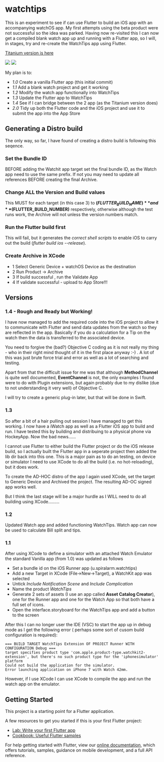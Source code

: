 # watchtips

This is an experiment to see if  can use Flutter to build an iOS app with an accompanying watchOS app. My first attempts using the beta product were not successful so the idea was parked.
Having now re-visited this I can now get a compiled blank watch app up and running with a Flutter app, so I will, in stages, try and re-create the WatchTips app using Flutter.

[Titanium version is here](https://github.com/magnatronus/Watch-Tips)



<img src="https://raw.githubusercontent.com/magnatronus/screenshots/watch.png" />

<img src="https://raw.githubusercontent.com/magnatronus/screenshots/iphone.png" />



My plan is to:

- *1.0* Create a vanilla Flutter app (this initial commit)
- *1.1* Add a blank watch project and get it working
- *1.2* Modify the watch app functionally into WatchTips
- *1.3* Update the Flutter app to WatchTips
- *1.4* See if I can bridge between the 2 app (as the Titanium version does)
- *2.0* Tidy up both the Flutter code and the iOS project and use it to submit the app into the App Store


## Generating a Distro build
The only way, so far, I have found of creating a distro build is following this seqence.

### Set the Bundle ID
BEFORE adding the Watchit app target set the final bundle ID, as the Watch app need to use the same prefix. If not you may need to update all references BEFORE creating the final Archive.

### Change ALL the Version and Build values
This MUST for each target (in this case 3) to **$(FLUTTER_BUILD_NAME)**  and **$(FLUTTER_BUILD_NUMBER)** respectively, otherwise although the test runs work, the Archive will not unless the version numbers match.

### Run the Flutter build first
This will fail, but it generates the *correct shell scripts* to enable iOS to carry out the build (*flutter build ios --release*).

### Create Archive in XCode
- 1 Select Generic Device + watchOS Device as the destination
- 2 Run Product -> Archive
- 3 If build successful , run the Validate App
- 4 If validate successful - upload to App Store!!!



## Versions

### 1.4 - Rough and Ready but Working!
I have now managed to add the required code into the iOS project to allow it to communicate with Flutter and send data updates from the watch so they are reflected in the app.
Basically if you do a calculation for a Tip on the watch then the data is transferred to the associated device.

You need to forgive the (bad?) Objective C coding as it is not really my thing  - who in their right mind thought of it in the first place anyway :-) . A lot of this was just brute force trial and error as well as a lot of searching and testing. 

Apart from that the difficult issue for me was that although **MethodChannel** is quite well documented, **EventChannel** is not, the only examples I found were to do with Plugin extensions, but again probably due to my dislike (due to not understanding it very well) of Objective C.

I will try to create a generic plug-in later, but that will be done in Swift.


### 1.3
So after a bit of a hair pulling out session I have managed to get this working. I now have a iWatch app as well as a Flutter iOS app to build and run. I have tested this by building and distribuing to a physical phone via HockeyApp. Now the bad news......

I cannot use Flutter to either build the Flutter project or do the iOS release build, so I actually built the Flutter app in a seperate project then added the lib dir back into this one.
This is a major pain as to do an testing, on device or simulator I need to use XCode to do all the build (i.e. no hot-reloading), but it does work.

To create the AD-HOC distro of the app I again used XCode, set the target to Generic Device and Archived the project. The resulting AD-OC signed app works well.

But I think the last stage will be a major hurdle as I WILL need to do all building  using XCode.........


### 1.2
Updated Watch app and added functioning WatchTips. Watch app can now be used to calculate Bill split and tips.

### 1.1
After using XCode to define a simulator with an attached Watch Emulator the standard Vanilla app (from 1.0) was updated as follows

- Set a bundle id on the iOS Runner app (u.spiralarm.watchtips)
- Add a new Target in XCode (File->New->Target), a WatchKit app was selected
- Untick *Include Notification Scene* and *Include Complication*
- Name the product *WatchTips*
- Generate 2 sets of assets (I use an app called **Asset Catalog Creator**), one for the Runner app and one for the Watch App so that both have a full set of icons.
- Open the interface.storyboard for rhe WatchTips app and add a button to the screen

After this I can no longer user the IDE (VSC) to start the app up in debug mode as I get the following error ( perhaps some sort of cusom build configuration is required):

```
=== BUILD TARGET WatchTips Extension OF PROJECT Runner WITH CONFIGURATION Debug ===
target specifies product type 'com.apple.product-type.watchkit2-extension', but there's no such product type for the 'iphonesimulator' platform
Could not build the application for the simulator.
Error launching application on iPhone 7 with Watch 42mm.
```

However, if I use XCode  I can use XCode to compile the app and run the watch app on the emulator.



## Getting Started

This project is a starting point for a Flutter application.

A few resources to get you started if this is your first Flutter project:

- [Lab: Write your first Flutter app](https://flutter.io/docs/get-started/codelab)
- [Cookbook: Useful Flutter samples](https://flutter.io/docs/cookbook)

For help getting started with Flutter, view our 
[online documentation](https://flutter.io/docs), which offers tutorials, 
samples, guidance on mobile development, and a full API reference.
